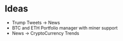 # Ideas

- Trump Tweets -> News
- BTC and ETH Portfolio manager with miner support
- News -> CryptoCurrency Trends
